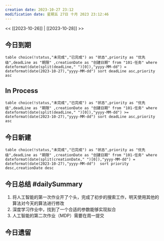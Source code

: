 ```yaml
---
creation date: 2023-10-27 23:12
modification date: 星期五 27日 十月 2023 23:12:46
---
```

<< [[2023-10-26]] | [[2023-10-28]] >>
## 今日到期
```dataview
table choice(!status,"未完成","已完成") as "状态",priority as "优先级",deadLine as "期限" ,creationDate as "创建日期" from "101-任务" where dateformat(date(split(deadLine," ")[0]),"yyyy-MM-dd") = dateformat(date(2023-10-27),"yyyy-MM-dd") sort deadLine asc,priority asc
```

## In Process
```dataview
table choice(!status,"未完成","已完成") as "状态",priority as "优先级",deadLine as "期限" ,creationDate as "创建日期" from "101-任务" where dateformat(date(split(deadLine," ")[0]),"yyyy-MM-dd") >= dateformat(date(2023-10-27),"yyyy-MM-dd") sort deadLine asc,priority asc
```
## 今日新建
```dataview
table choice(!status,"未完成","已完成") as "状态",priority as "优先级",deadLine as "期限" ,creationDate as "创建日期" from "101-任务" where  dateformat(date(split(creationDate," ")[0]),"yyyy-MM-dd") = dateformat(date(2023-10-27),"yyyy-MM-dd")  sort priority desc,creationDate desc
```

## 今日总结 #dailySummary 
1. 将人工智能的第一次作业开了个头，完成了初步的搜索工作，明天使用其他的算法对今天的算法进行修改
2. 深度学习作业中，找到了一个合适的参数能够实现拟合
3. 人工智能的第二次作业（MDP）需要在周一提交
## 今日遗留





